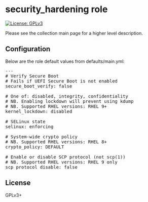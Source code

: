 # security_hardening role

[![License: GPLv3](https://img.shields.io/badge/license-GPLv3-brightgreen.svg)](https://www.gnu.org/licenses/gpl-3.0)

Please see the collection main page for a higher level description.

## Configuration

Below are the role default values from defaults/main.yml:

<pre>
---
# Verify Secure Boot
# Fails if UEFI Secure Boot is not enabled
secure_boot_verify: false

# One of: disabled, integrity, confidentiality
# NB. Enabling lockdown will prevent using kdump
# NB. Supported RHEL versions: RHEL 9+
kernel_lockdown: disabled

# SELinux state
selinux: enforcing

# System-wide crypto policy
# NB. Supported RHEL versions: RHEL 8+
crypto_policy: DEFAULT

# Enable or disable SCP protocol (not scp(1))
# NB. Supported RHEL versions: RHEL 9 only
scp_protocol_disable: false
</pre>

## License

GPLv3+
